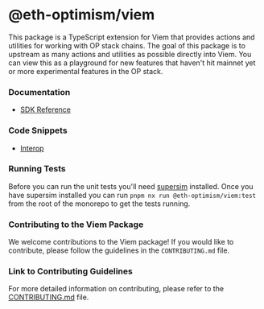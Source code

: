 # @eth-optimism/viem

This package is a TypeScript extension for Viem that provides actions and utilities for working with OP stack chains. The goal of this package is to upstream as many actions and utilities as possible directly into Viem. You can view this as a playground for new features that haven't hit mainnet yet or more experimental features in the OP stack.

### Documentation
* [SDK Reference](./docs/README.md)

### Code Snippets
* [Interop](./src/test/e2e/interop.spec.ts)

### Running Tests

Before you can run the unit tests you'll need [supersim](https://github.com/ethereum-optimism/supersim) installed. Once you have supersim installed you can run `pnpm nx run @eth-optimism/viem:test` from the root of the monorepo to get the tests running.

### Contributing to the Viem Package

We welcome contributions to the Viem package! If you would like to contribute, please follow the guidelines in the `CONTRIBUTING.md` file.

### Link to Contributing Guidelines

For more detailed information on contributing, please refer to the [CONTRIBUTING.md](../../CONTRIBUTING.md) file.
